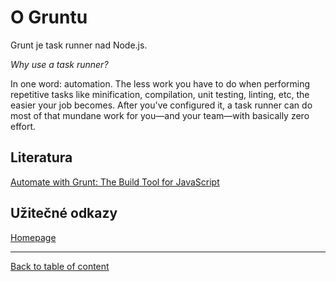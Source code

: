 O Gruntu
========

Grunt je task runner nad Node.js.

*Why use a task runner?*

In one word: automation. The less work you have to do when performing repetitive tasks like minification, compilation, unit testing, linting, etc, the easier your job becomes. After you've configured it, a task runner can do most of that mundane work for you—and your team—with basically zero effort.

## Literatura

[Automate with Grunt: The Build Tool for JavaScript](http://pragprog.com/book/bhgrunt/automate-with-grunt)

## Užitečné odkazy

[Homepage](http://gruntjs.com/)


-----

[Back to table of content](../README.md)